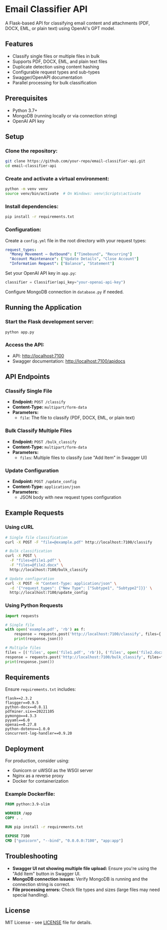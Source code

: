 # Email Classifier API

A Flask-based API for classifying email content and attachments (PDF, DOCX, EML, or plain text) using OpenAI's GPT model.

## Features

- Classify single files or multiple files in bulk
- Supports PDF, DOCX, EML, and plain text files
- Duplicate detection using content hashing
- Configurable request types and sub-types
- Swagger/OpenAPI documentation
- Parallel processing for bulk classification

## Prerequisites

- Python 3.7+
- MongoDB (running locally or via connection string)
- OpenAI API key

## Setup

### Clone the repository:
```bash
git clone https://github.com/your-repo/email-classifier-api.git
cd email-classifier-api
```

### Create and activate a virtual environment:
```bash
python -m venv venv
source venv/bin/activate  # On Windows: venv\Scripts\activate
```

### Install dependencies:
```bash
pip install -r requirements.txt
```

### Configuration:

Create a `config.yml` file in the root directory with your request types:
```yaml
request_types:
  "Money Movement – Outbound": ["Timebound", "Recurring"]
  "Account Maintenance": ["Update Details", "Close Account"]
  "Information Request": ["Balance", "Statement"]
```

Set your OpenAI API key in `app.py`:
```python
classifier = Classifier(api_key="your-openai-api-key")
```

Configure MongoDB connection in `database.py` if needed.

## Running the Application

### Start the Flask development server:
```bash
python app.py
```

### Access the API:

- API: [http://localhost:7100](http://localhost:7100)
- Swagger documentation: [http://localhost:7100/apidocs](http://localhost:7100/apidocs)

## API Endpoints

### Classify Single File

- **Endpoint:** `POST /classify`
- **Content-Type:** `multipart/form-data`
- **Parameters:**
  - `file`: The file to classify (PDF, DOCX, EML, or plain text)

### Bulk Classify Multiple Files

- **Endpoint:** `POST /bulk_classify`
- **Content-Type:** `multipart/form-data`
- **Parameters:**
  - `files`: Multiple files to classify (use "Add Item" in Swagger UI)

### Update Configuration

- **Endpoint:** `POST /update_config`
- **Content-Type:** `application/json`
- **Parameters:**
  - JSON body with new request types configuration

## Example Requests

### Using cURL
```bash
# Single file classification
curl -X POST -F "file=@example.pdf" http://localhost:7100/classify

# Bulk classification
curl -X POST \
  -F "files=@file1.pdf" \
  -F "files=@file2.docx" \
  http://localhost:7100/bulk_classify

# Update configuration
curl -X POST -H "Content-Type: application/json" \
  -d '{"request_types": {"New Type": ["Subtype1", "Subtype2"]}}' \
  http://localhost:7100/update_config
```

### Using Python Requests
```python
import requests

# Single file
with open('example.pdf', 'rb') as f:
    response = requests.post('http://localhost:7100/classify', files={'file': f})
    print(response.json())

# Multiple files
files = [('files', open('file1.pdf', 'rb')), ('files', open('file2.docx', 'rb'))]
response = requests.post('http://localhost:7100/bulk_classify', files=files)
print(response.json())
```

## Requirements

Ensure `requirements.txt` includes:

```text
flask==2.3.2
flasgger==0.9.5
python-docx==0.8.11
pdfminer.six==20221105
pymongo==4.3.3
pyyaml==6.0
openai==0.27.8
python-dotenv==1.0.0
concurrent-log-handler==0.9.20
```

## Deployment

For production, consider using:

- Gunicorn or uWSGI as the WSGI server
- Nginx as a reverse proxy
- Docker for containerization

### Example Dockerfile:
```dockerfile
FROM python:3.9-slim

WORKDIR /app
COPY . .

RUN pip install -r requirements.txt

EXPOSE 7100
CMD ["gunicorn", "--bind", "0.0.0.0:7100", "app:app"]
```

## Troubleshooting

- **Swagger UI not showing multiple file upload:** Ensure you're using the "Add Item" button in Swagger UI.
- **MongoDB connection issues:** Verify MongoDB is running and the connection string is correct.
- **File processing errors:** Check file types and sizes (large files may need special handling).

## License

MIT License - see [LICENSE](LICENSE) file for details.
